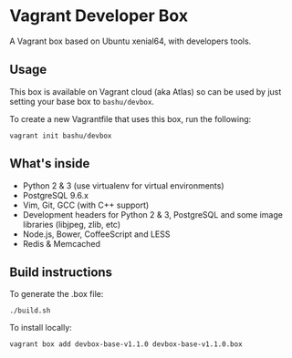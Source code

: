 Vagrant Developer Box
=====================

A Vagrant box based on Ubuntu xenial64, with developers tools.

Usage
-----

This box is available on Vagrant cloud (aka Atlas) so can be used by
just setting your base box to ``bashu/devbox``.

To create a new Vagrantfile that uses this box, run the following:
```shell
vagrant init bashu/devbox
```

What's inside
-------------

 - Python 2 & 3 (use virtualenv for virtual environments)
 - PostgreSQL 9.6.x
 - Vim, Git, GCC (with C++ support)
 - Development headers for Python 2 & 3, PostgreSQL and some image libraries (libjpeg, zlib, etc)
 - Node.js, Bower, CoffeeScript and LESS
 - Redis & Memcached

Build instructions
------------------

To generate the .box file:
```shell
./build.sh
```
To install locally:
```shell
vagrant box add devbox-base-v1.1.0 devbox-base-v1.1.0.box
```
